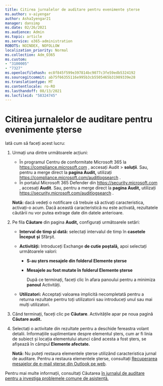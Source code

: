 ```yaml
---
title: Citirea jurnalelor de auditare pentru evenimente șterse
ms.author: v-aiyengar
author: AshaIyengar21
manager: dansimp
ms.date: 02/26/2021
ms.audience: Admin
ms.topic: article
ms.service: o365-administration
ROBOTS: NOINDEX, NOFOLLOW
localization_priority: Normal
ms.collection: Adm_O365
ms.custom:
- "3100005"
- "7327"
ms.openlocfilehash: ec8f845f599e397814bc9077c3fe59edb5324192
ms.sourcegitcommit: ab75f66355116e995b3cb5505465b31989339e28
ms.translationtype: MT
ms.contentlocale: ro-RO
ms.lasthandoff: 08/13/2021
ms.locfileid: "58324745"
---
```

# <a name="read-the-audit-logs-for-deleted-events"></a>Citirea jurnalelor de auditare pentru evenimente șterse

Iată cum să faceți acest lucru:

1. Urmați una dintre următoarele acțiuni:
   - În programul Centru de conformitate Microsoft 365 la <https://compliance.microsoft.com> , accesați Audit  \> **soluții**. Sau, pentru a merge direct la **pagina Audit,** utilizați <https://compliance.microsoft.com/auditlogsearch> .
   - În portalul Microsoft 365 Defender din <https://security.microsoft.com> , accesați **Audit**. Sau, pentru a merge direct la **pagina Audit,** utilizați <https://security.microsoft.com/auditlogsearch> .

    **Notă:** dacă vedeți o notificare că trebuie să activați caracteristica, activați-o acum. Dacă această caracteristică nu este activată, rezultatele căutării nu vor putea extrage date din datele anterioare.

2. Pe fila **Căutare** din pagina **Audit,** configurați următoarele setări:
   - **Interval de timp și dată:** selectați intervalul de timp în **casetele Început** **și** Sfârșit.
   - **Activități:** Introduceți Exchange **de cutie poștală,** apoi selectați următoarele valori:
     - **S-au șters mesajele din folderul Elemente șterse**
     - **Mesajele au fost mutate în folderul Elemente șterse**

       După ce terminați, faceți clic în afara panoului pentru a minimiza **panoul** Activități.

   - **Utilizatori:** Acceptați valoarea implicită necompletată pentru a returna rezultate pentru toți utilizatorii sau introduceți unul sau mai mulți utilizatori.

3. Când terminați, faceți clic pe **Căutare**. Activitățile apar pe noua pagină **Căutare audit.**

4. Selectați o activitate din rezultate pentru a deschide fereastra volant detalii. Informațiile suplimentare despre elementul șters, cum ar fi linia de subiect și locația elementului atunci când acesta a fost șters, se afișează în câmpul **Elemente afectate.**

   **Notă:** Nu puteți restaura elementele șterse utilizând caracteristica jurnal de auditare. Pentru a restaura elementele șterse, consultați [Recuperarea mesajelor de e-mail șterse din Outlook pe web](https://support.microsoft.com/office/recover-deleted-email-messages-in-outlook-on-the-web-a8ca78ac-4721-4066-95dd-571842e9fb11).

Pentru mai multe informații, consultați Căutarea [în jurnalul de auditare pentru a investiga problemele comune de asistență.](https://docs.microsoft.com/microsoft-365/compliance/auditing-troubleshooting-scenarios)

